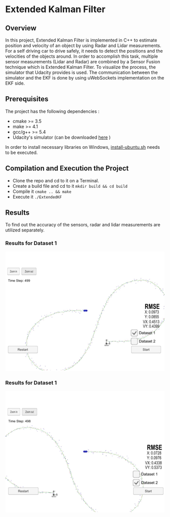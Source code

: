 # Extended Kalman Filter

[//]: # (Image References)

[image1]: ./examples/dataset1.jpg "Results for Dataset 1"
[image2]: ./examples/dataset2.jpg "Results for Dataset 1"

## Overview

In this project, Extended Kalman Filter is implemented in C++ to estimate position and velocity of an object by using Radar and Lidar measurements. For a self driving car to drive safely, it needs to detect the positions and the velocities of the objects around. In order to accomplish this task, multiple sensor measurements (Lidar and Radar) are combined by a Sensor Fusion technique which is Extended Kalman Filter. To visualize the process, the simulator that Udacity provides is used. The communication between the simulator and the EKF is done by using uWebSockets implementation on the EKF side. 

## Prerequisites

The project has the following dependencies :

* cmake >= 3.5
* make >= 4.1
* gcc/g++ >= 5.4
* Udacity's simulator (can be downloaded [here](https://github.com/udacity/self-driving-car-sim/releases) )

In order to install necessary libraries on Windows, [install-ubuntu.sh](./install-ubuntu.sh) needs to be executed.

## Compilation and Execution the Project

* Clone the repo and cd to it on a Terminal.
* Create a build file and cd to it `mkdir build && cd build`
* Compile it `cmake .. && make`
* Execute it `./ExtendedKF`

## Results

To find out the accuracy of the sensors, radar and lidar measurements are utilized separately.

### Results for Dataset 1

![alt text][image1]

### Results for Dataset 1

![alt text][image2]
